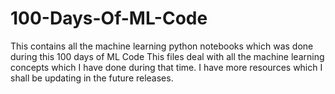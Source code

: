 # 100-Days-Of-ML-Code
This contains all the machine learning python notebooks which was done during this 100 days of ML Code
This files deal with all the machine learning concepts which I have done during that time.
I have more resources which I shall be updating in the future releases.
